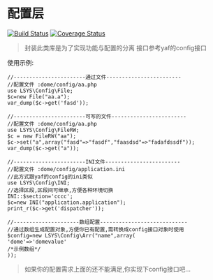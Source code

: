 # 配置层  

[![Build Status](https://travis-ci.com/php-lsys/config.svg?branch=master)](https://travis-ci.com/php-lsys/config)
[![Coverage Status](https://coveralls.io/repos/github/php-lsys/config/badge.svg?branch=master)](https://coveralls.io/github/php-lsys/config?branch=master)

> 封装此类库是为了实现功能与配置的分离
> 接口参考yaf的config接口


使用示例:
```
//-----------------------通过文件------------------------
//配置文件 :dome/config/aa.php
use LSYS\Config\File;
$c=new File("aa.a");
var_dump($c->get('fasd'));
```
```
//-----------------------可写的文件------------------------
//配置文件 :dome/config/aa.php
use LSYS\Config\FileRW;
$c = new FileRW("aa");
$c->set("a",array("fasd"=>"fasdf","faasdsd"=>"fadafdssdf"));
var_dump($c->get("a"));
```
```
//-----------------------INI文件------------------------
//配置文件 :dome/config/application.ini
//此方式跟yaf的config的ini类似
use LSYS\Config\INI;
//选择区段,区段间可继承,方便各种环境切换
INI::$section='cccc';
$c=new INI("application.application");
print_r($c->get('dispatcher'));
```

```
//---------------------数组配置----------------------------
//通过数组生成配置对象,方便你已有配置,需转换成config接口对象时使用
$config=new LSYS\Config\Arr("name",array(
'dome'=>'domevalue'
/*示例数组*/
));
```

> 如果你的配置需求上面的还不能满足,你实现下config接口吧...